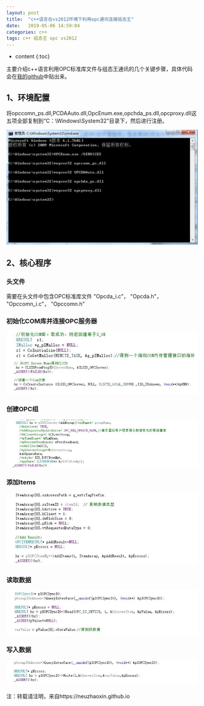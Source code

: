```yaml
---
layout: post
title:  "c++语言在vs2012环境下利用opc通讯连接组态王"
date:   2019-05-06 14:59:04
categories: c++
tags: c++ 组态王 opc vs2012
---
```


* content
{:toc}

主要介绍c++语言利用OPC标准库文件与组态王通讯的几个关键步骤，具体代码会在[我的github](https://github.com/neuzhaoxin/c-plus-opc-communication)中贴出来。





## 1、环境配置
将opccomn_ps.dll,PCDAAuto.dll,OpcEnum.exe,opchda_ps.dll,opcproxy.dll这五项全部复制到“C：\Windows\System32”目录下，然后进行注册。

![JPG](pictures/opc-communication-dll.jpg)

## 2、核心程序

### 头文件

需要在头文件中包含OPC标准库文件
"Opcda_i.c"，
"Opcda.h"，
"Opccomn_i.c"，
"Opccomn.h"

### 初始化COM库并连接OPC服务器

![JPG](pictures/opc-communication-com.jpg)
![JPG](pictures/opc-communication-opcserver.jpg)

### 创建OPC组

![JPG](pictures/opc-communication-group.jpg)

### 添加Items

![JPG](pictures/opc-communication-items.jpg)

### 读取数据
![JPG](pictures/opc-communication-read.jpg)

### 写入数据
![JPG](pictures/opc-communication-write.jpg)




注：转载请注明，来自https://neuzhaoxin.github.io